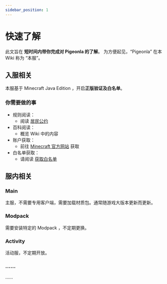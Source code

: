 ```yaml
---
sidebar_position: 1
---
```


# 快速了解

此文旨在 **短时间内带你完成对 Pigeonla 的了解**。
为方便起见，“Pigeonla” 在本 Wiki 称为 “本服”。

## 入服相关

本服基于 Minecraft Java Edition ，开启**正版验证及白名单**。

### 你需要做的事
- 规则阅读：
  - 阅读 [居民公约](rules)
- 百科阅读：
  - 概览 Wiki 中的内容
- 账户获取：
  - 前往 [Minecraft 官方网站](https://minecraft.net) 获取
- 白名单获取：
  - 请阅读 [获取白名单](whitelist)

## 服内相关

### Main

主服，不需要专用客户端，需要加载材质包。通常随游戏大版本更新而更新。

### Modpack

需要安装特定的 Modpack ，不定期更换。

### Activity

活动服，不定期开放。

### ......
......